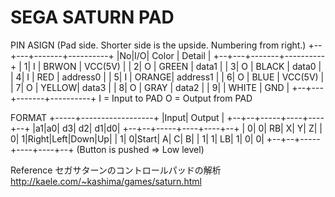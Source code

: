 # SEGA SATURN PAD

PIN ASIGN
(Pad side. Shorter side is the upside. Numbering from right.)
+--+---+-------+----------+
|No|I/O| Color | Detail   |
+--+---+-------+----------+
| 1| I | BRWON | VCC(5V)  |
| 2| O | GREEN | data1    |
| 3| O | BLACK | data0    |
| 4| I | RED   | address0 |
| 5| I | ORANGE| address1 |
| 6| O | BLUE  | VCC(5V)  |
| 7| O | YELLOW| data3    |
| 8| O | GRAY  | data2    |
| 9|   | WHITE | GND      |
+--+---+-------+----------+
I = Input to PAD
O = Output from PAD

FORMAT
+-----+------------------+
|Input|      Output      |
+--+--+-----+----+----+--+
|a1|a0|   d3|  d2|  d1|d0|
+--+--+-----+----+----+--+
| 0| 0|   RB|   X|   Y| Z|
| 0| 1|Right|Left|Down|Up|
| 1| 0|Start|   A|   C| B|
| 1| 1|   LB|   1|   0| 0|
+--+--+-----+----+----+--+
(Button is pushed => Low level)

Reference
セガサターンのコントロールパッドの解析
http://kaele.com/~kashima/games/saturn.html
